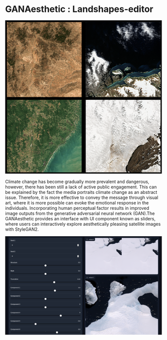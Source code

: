 # GANAesthetic : Landshapes-editor

![image info](./images/samples.png)

Climate change has become gradually more prevalent and dangerous, however,
there has been still a lack of active public engagement. This can be explained by the fact the media portraits climate change as an abstract issue.
Therefore, it is more effective to convey the message through visual art, where it is more possible can evoke the emotional response in the individuals.
Incorporating human perceptual factor results in improved image outputs from the generative adversarial neural network (GAN).The GANAesthetic provides an
interface with UI component known as sliders, where users can interactively explore aesthetically pleasing satellite images with StyleGAN2.

![image info](./images/slider_gradio.png)
